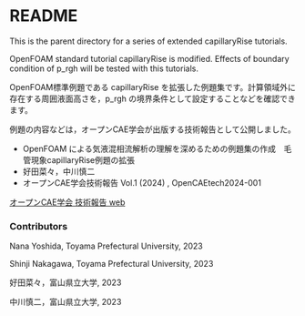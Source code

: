 # README #

This is the parent directory for a series of extended capillaryRise tutorials.

OpenFOAM standard tutorial capillaryRise is modified. Effects of boundary condition of p_rgh will be tested with this tutorials. 

OpenFOAM標準例題である capillaryRise を拡張した例題集です。計算領域外に存在する周囲液面高さを，p_rgh の境界条件として設定することなどを確認できます。

例題の内容などは，オープンCAE学会が出版する技術報告として公開しました。

- OpenFOAM による気液混相流解析の理解を深めるための例題集の作成　毛管現象capillaryRise例題の拡張
- 好田菜々，中川慎二
- オープンCAE学会技術報告 Vol.1 (2024) , OpenCAEtech2024-001

[オープンCAE学会 技術報告 web](https://www.opencae.or.jp/technicalreport/)

### Contributors

Nana Yoshida, Toyama Prefectural University, 2023

Shinji Nakagawa, Toyama Prefectural University, 2023

好田菜々，富山県立大学, 2023

中川慎二，富山県立大学, 2023
